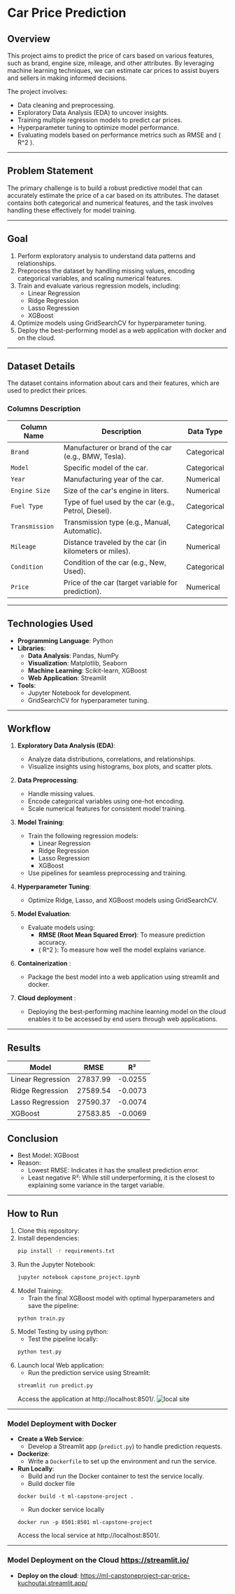 # **Car Price Prediction**

## **Overview**

This project aims to predict the price of cars based on various features, such as brand, engine size, mileage, and other attributes. By leveraging machine learning techniques, we can estimate car prices to assist buyers and sellers in making informed decisions.

The project involves:

- Data cleaning and preprocessing.
- Exploratory Data Analysis (EDA) to uncover insights.
- Training multiple regression models to predict car prices.
- Hyperparameter tuning to optimize model performance.
- Evaluating models based on performance metrics such as RMSE and \( R^2 \).

---

## **Problem Statement**

The primary challenge is to build a robust predictive model that can accurately estimate the price of a car based on its attributes. The dataset contains both categorical and numerical features, and the task involves handling these effectively for model training.

---

## **Goal**

1. Perform exploratory analysis to understand data patterns and relationships.
2. Preprocess the dataset by handling missing values, encoding categorical variables, and scaling numerical features.
3. Train and evaluate various regression models, including:
   - Linear Regression
   - Ridge Regression
   - Lasso Regression
   - XGBoost
4. Optimize models using GridSearchCV for hyperparameter tuning.
5. Deploy the best-performing model as a web application with docker and on the cloud.

---

## **Dataset Details**

The dataset contains information about cars and their features, which are used to predict their prices.

### **Columns Description**

| **Column Name** | **Description**                                        | **Data Type** |
| --------------- | ------------------------------------------------------ | ------------- |
| `Brand`         | Manufacturer or brand of the car (e.g., BMW, Tesla).   | Categorical   |
| `Model`         | Specific model of the car.                             | Categorical   |
| `Year`          | Manufacturing year of the car.                         | Numerical     |
| `Engine Size`   | Size of the car's engine in liters.                    | Numerical     |
| `Fuel Type`     | Type of fuel used by the car (e.g., Petrol, Diesel).   | Categorical   |
| `Transmission`  | Transmission type (e.g., Manual, Automatic).           | Categorical   |
| `Mileage`       | Distance traveled by the car (in kilometers or miles). | Numerical     |
| `Condition`     | Condition of the car (e.g., New, Used).                | Categorical   |
| `Price`         | Price of the car (target variable for prediction).     | Numerical     |

---

## **Technologies Used**

- **Programming Language**: Python
- **Libraries**:
  - **Data Analysis**: Pandas, NumPy
  - **Visualization**: Matplotlib, Seaborn
  - **Machine Learning**: Scikit-learn, XGBoost
  - **Web Application**: Streamlit
- **Tools**:
  - Jupyter Notebook for development.
  - GridSearchCV for hyperparameter tuning.

---

## **Workflow**

1. **Exploratory Data Analysis (EDA)**:

   - Analyze data distributions, correlations, and relationships.
   - Visualize insights using histograms, box plots, and scatter plots.

2. **Data Preprocessing**:

   - Handle missing values.
   - Encode categorical variables using one-hot encoding.
   - Scale numerical features for consistent model training.

3. **Model Training**:

   - Train the following regression models:
     - Linear Regression
     - Ridge Regression
     - Lasso Regression
     - XGBoost
   - Use pipelines for seamless preprocessing and training.

4. **Hyperparameter Tuning**:

   - Optimize Ridge, Lasso, and XGBoost models using GridSearchCV.

5. **Model Evaluation**:

   - Evaluate models using:
     - **RMSE (Root Mean Squared Error)**: To measure prediction accuracy.
     - \( R^2 \): To measure how well the model explains variance.

6. **Containerization** :

   - Package the best model into a web application using streamlit and docker.

7. **Cloud deployment** :
   - Deploying the best-performing machine learning model on the cloud enables it to be accessed by end users through web applications.

---

## **Results**

| **Model**         | **RMSE** | **R²**  |
| ----------------- | -------- | ------- |
| Linear Regression | 27837.99 | -0.0255 |
| Ridge Regression  | 27589.54 | -0.0073 |
| Lasso Regression  | 27590.37 | -0.0074 |
| XGBoost           | 27583.85 | -0.0069 |

## **Conclusion**

- Best Model: XGBoost
- Reason:
  - Lowest RMSE: Indicates it has the smallest prediction error.
  - Least negative R²: While still underperforming, it is the closest to explaining some variance in the target variable.

---

## **How to Run**

1. Clone this repository:
2. Install dependencies:
   ```bash
   pip install -r requirements.txt
   ```
3. Run the Jupyter Notebook:
   ```bash
   jupyter notebook capstone_project.ipynb
   ```
4. Model Training:
   - Train the final XGBoost model with optimal hyperparameters and save the pipeline:
   ```bash
   python train.py
   ```
5. Model Testing by using python:
   - Test the pipeline locally:
   ```bash
   python test.py
   ```
6. Launch local Web application:
   - Run the prediction service using Streamlit:
   ```bash
   streamlit run predict.py
   ```
   Access the application at http://localhost:8501/.
   ![local site](./images/car_price_prediction.jpg)

---

### Model Deployment with Docker

- **Create a Web Service**:
  - Develop a Streamlit app (`predict.py`) to handle prediction requests.
- **Dockerize**:
  - Write a `Dockerfile` to set up the environment and run the service.
- **Run Locally**:
  - Build and run the Docker container to test the service locally.
  - Build docker file
  ```console
  docker build -t ml-capstone-project .
  ```
  - Run docker service locally
  ```console
  docker run -p 8501:8501 ml-capstone-project
  ```
  Access the local service at http://localhost:8501/.

---

### Model Deployment on the Cloud https://streamlit.io/

- **Deploy on the cloud**:
  https://ml-capstoneproject-car-price-kuchoutai.streamlit.app/
